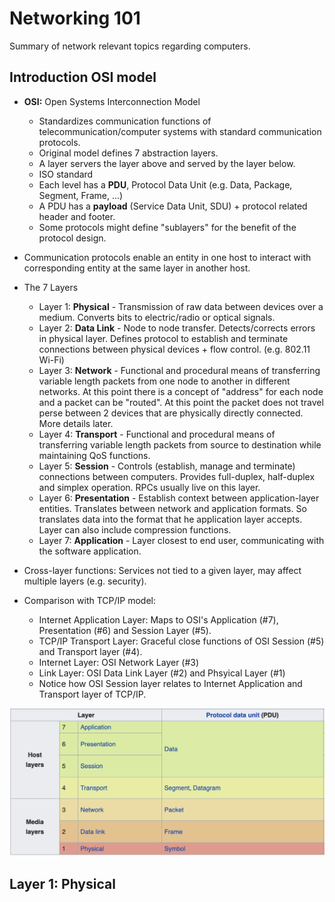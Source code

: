 # Networking 101

Summary of network relevant topics regarding computers.

## Introduction OSI model

* **OSI:** Open Systems Interconnection Model
  * Standardizes communication functions of telecommunication/computer systems with standard communication protocols.
  * Original model defines 7 abstraction layers.
  * A layer servers the layer above and served by the layer below.
  * ISO standard
  * Each level has a **PDU**, Protocol Data Unit (e.g. Data, Package, Segment, Frame, ...)
  * A PDU has a **payload** (Service Data Unit, SDU) + protocol related header and footer.
  * Some protocols might define "sublayers" for the benefit of the protocol design.
  
* Communication protocols enable an entity in one host to interact with corresponding entity at the same layer in another host.

* The 7 Layers
  * Layer 1: **Physical** - Transmission of raw data between devices over a medium. Converts bits to electric/radio or optical signals.
  * Layer 2: **Data Link** - Node to node transfer. Detects/corrects errors in physical layer. Defines protocol to establish and terminate connections between physical devices + flow control. (e.g. 802.11 Wi-Fi)
  * Layer 3: **Network** - Functional and procedural means of transferring variable length packets from one node to another in different networks. At this point there is a concept of "address" for each node and a packet can be "routed". At this point the packet does not travel perse between 2 devices that are physically directly connected. More details later.
  * Layer 4: **Transport** - Functional and procedural means of transferring variable length packets from source to destination while maintaining QoS functions.
  * Layer 5: **Session** - Controls (establish, manage and terminate) connections between computers. Provides full-duplex, half-duplex and simplex operation. RPCs usually live on this layer.
  * Layer 6: **Presentation** - Establish context between application-layer entities. Translates between network and application formats. So translates data into the format that he application layer accepts. Layer can also include compression functions.
  * Layer 7: **Application** - Layer closest to end user, communicating with the software application.
  
* Cross-layer functions: Services not tied to a given layer, may affect multiple layers (e.g. security).

* Comparison with TCP/IP model:
  * Internet Application Layer: Maps to OSI's Application (#7), Presentation (#6) and Session Layer (#5).
  * TCP/IP Transport Layer: Graceful close functions of OSI Session (#5) and Transport layer (#4).
  * Internet Layer: OSI Network Layer (#3)
  * Link Layer: OSI Data Link Layer (#2) and Phsyical Layer (#1)
  * Notice how OSI Session layer relates to Internet Application and Transport layer of TCP/IP.
  
![layers](assets/layers.png)
  
## Layer 1: Physical


